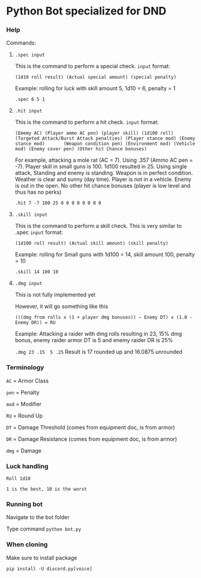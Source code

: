 # Python Bot specialized for DND

### Help
Commands:
1. `.spec input` 

    This is the command to perform a special check. `input` format:
    
    `(1d10 roll result) (Actual special amount) (special penalty)`
    
    Example: rolling for luck with skill amount 5, 1d10 = 6, penalty = 1
    
    `.spec 6 5 1`


1. `.hit input`

    This is the command to perform a hit check. `input` format:

    `(Ememy AC) (Player ammo AC pen) (player skill) (1d100 roll) (Targeted Attack/Burst Attack penalties) (Player stance mod) (Enemy stance mod)       (Weapon condition pen) (Environment mod) (Vehicle mod) (Enemy cover pen) (Other hit Chance bonuses)`
    
    For example, attacking a mole rat (AC = 7). Using .357 (Ammo AC pen = -7). Player skill in small guns is 100. 1d100 resulted in 25. Using single attack, Standing and enemy is standing. Weapon is in perfect condition. Weather is clear and sunny (day time). Player is not in a vehicle. Enemy is out in the open. No other hit chance bonuses (player is low level and thus has no perks)
    
    `.hit 7 -7 100 25 0 0 0 0 0 0 0 0`
    
    
1. `.skill input` 

    This is the command to perform a skill check. This is very similar to .spec `input` format:
    
    `(1d100 roll result) (Actual skill amount) (skill penalty)`
    
    Example: rolling for Small guns with 1d100 = 14, skill amount 100, penalty = 10
    
    `.skill 14 100 10`
    
    
1. `.dmg input`

    This is not fully implemented yet
    
    However, it will go something like this
    
    `(((dmg from rolls x (1 + player dmg bonuses)) – Enemy DT) x (1.0 - Enemy DR)) = RU`
    
    Example: Attacking a raider with dmg rolls resulting in 23, 15% dmg bonus, enemy raider armor DT is 5 and enemy raider DR is 25%
    
    `.dmg 23 .15  5 .25` Result is 17 rounded up and 16.0875 unrounded

 
### Terminology
`AC` = Armor Class

`pen` = Penalty

`mod` = Modifier

`RU` = Round Up

`DT` = Damage Threshold (comes from equipment doc, is from armor)

`DR` = Damage Resistance (comes from equipment doc, is from armor)

`dmg` = Damage


### Luck handling
    Roll 1d10

    1 is the best, 10 is the worst

### Running bot
Navigate to the bot folder

Type command `python bot.py`

### When cloning
Make sure to install package

`pip install -U discord.py[voice]`
